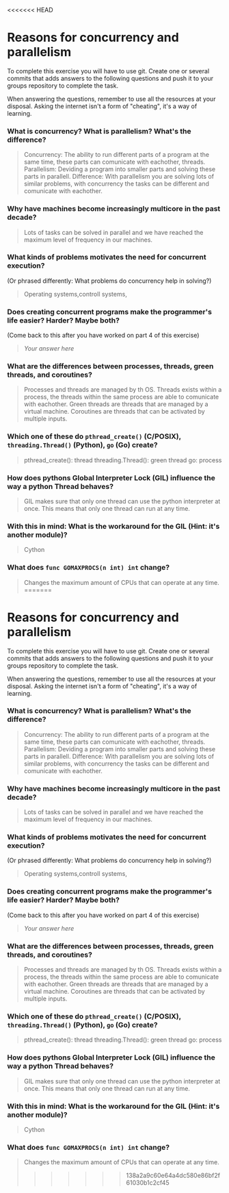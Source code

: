 <<<<<<< HEAD
# Reasons for concurrency and parallelism


To complete this exercise you will have to use git. Create one or several commits that adds answers to the following questions and push it to your groups repository to complete the task.

When answering the questions, remember to use all the resources at your disposal. Asking the internet isn't a form of "cheating", it's a way of learning.

 ### What is concurrency? What is parallelism? What's the difference?
 > Concurrency: The ability to run different parts of a program at the same time, these parts can comunicate with eachother, threads. 
   Parallelism: Deviding a program into smaller parts and solving these parts in parallell. 
   Difference: With parallelism you are solving lots of similar problems, with concurrency the tasks can be different and comunicate with eachother.
 ### Why have machines become increasingly multicore in the past decade?
 > Lots of tasks can be solved in parallel and we have reached the maximum level of frequency in our machines. 
 
 ### What kinds of problems motivates the need for concurrent execution?
 (Or phrased differently: What problems do concurrency help in solving?)
 > Operating systems,controll systems, 
 
 ### Does creating concurrent programs make the programmer's life easier? Harder? Maybe both?
 (Come back to this after you have worked on part 4 of this exercise)
 > *Your answer here*
 
 ### What are the differences between processes, threads, green threads, and coroutines?
 > Processes and threads are managed by th OS. Threads exists within a process, the threads within the same process are able to comunicate with eachother.
   Green threads are threads that are managed by a virtual machine. Coroutines are threads that can be activated by multiple inputs.
 
 ### Which one of these do `pthread_create()` (C/POSIX), `threading.Thread()` (Python), `go` (Go) create?
 > pthread_create(): thread
   threading.Thread(): green thread
   go: process
 
 ### How does pythons Global Interpreter Lock (GIL) influence the way a python Thread behaves?
 > GIL makes sure that only one thread can use the python interpreter at once. This means that only one thread can run at any time.
 
 ### With this in mind: What is the workaround for the GIL (Hint: it's another module)?
 > Cython
 
 ### What does `func GOMAXPROCS(n int) int` change? 
 > Changes the maximum amount of CPUs that can operate at any time.
=======
# Reasons for concurrency and parallelism


To complete this exercise you will have to use git. Create one or several commits that adds answers to the following questions and push it to your groups repository to complete the task.

When answering the questions, remember to use all the resources at your disposal. Asking the internet isn't a form of "cheating", it's a way of learning.

 ### What is concurrency? What is parallelism? What's the difference?
 > Concurrency: The ability to run different parts of a program at the same time, these parts can comunicate with eachother, threads. 
   Parallelism: Deviding a program into smaller parts and solving these parts in parallell. 
   Difference: With parallelism you are solving lots of similar problems, with concurrency the tasks can be different and comunicate with eachother.
 ### Why have machines become increasingly multicore in the past decade?
 > Lots of tasks can be solved in parallel and we have reached the maximum level of frequency in our machines. 
 
 ### What kinds of problems motivates the need for concurrent execution?
 (Or phrased differently: What problems do concurrency help in solving?)
 > Operating systems,controll systems, 
 
 ### Does creating concurrent programs make the programmer's life easier? Harder? Maybe both?
 (Come back to this after you have worked on part 4 of this exercise)
 > *Your answer here*
 
 ### What are the differences between processes, threads, green threads, and coroutines?
 > Processes and threads are managed by th OS. Threads exists within a process, the threads within the same process are able to comunicate with eachother.
   Green threads are threads that are managed by a virtual machine. Coroutines are threads that can be activated by multiple inputs.
 
 ### Which one of these do `pthread_create()` (C/POSIX), `threading.Thread()` (Python), `go` (Go) create?
 > pthread_create(): thread
   threading.Thread(): green thread
   go: process
 
 ### How does pythons Global Interpreter Lock (GIL) influence the way a python Thread behaves?
 > GIL makes sure that only one thread can use the python interpreter at once. This means that only one thread can run at any time.
 
 ### With this in mind: What is the workaround for the GIL (Hint: it's another module)?
 > Cython
 
 ### What does `func GOMAXPROCS(n int) int` change? 
 > Changes the maximum amount of CPUs that can operate at any time.
>>>>>>> 138a2a9c60e64a4dc580e86bf2f61030b1c2cf45
